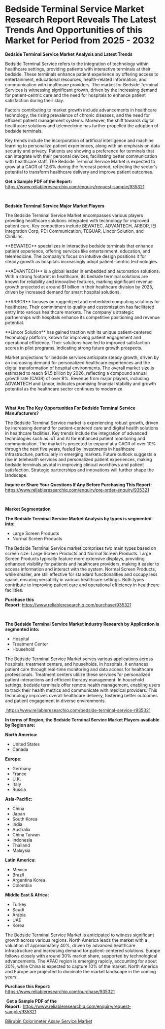 <p><h1>Bedside Terminal Service Market Research Report Reveals The Latest Trends And Opportunities of this Market for Period from 2025 - 2032</h1></p><p><strong>Bedside Terminal Service Market Analysis and Latest Trends</strong></p>
<p><p>Bedside Terminal Service refers to the integration of technology within healthcare settings, providing patients with interactive terminals at their bedside. These terminals enhance patient experience by offering access to entertainment, educational resources, health-related information, and communication with healthcare providers. The market for Bedside Terminal Services is witnessing significant growth, driven by the increasing demand for patient-centric care and the need for hospitals to enhance patient satisfaction during their stay.</p><p>Factors contributing to market growth include advancements in healthcare technology, the rising prevalence of chronic diseases, and the need for efficient patient management systems. Moreover, the shift towards digital healthcare solutions and telemedicine has further propelled the adoption of bedside terminals.</p><p>Key trends include the incorporation of artificial intelligence and machine learning to personalize patient experiences, along with an emphasis on data security and privacy. Patients are showing a preference for terminals that can integrate with their personal devices, facilitating better communication with healthcare staff. The Bedside Terminal Service Market is expected to grow at a CAGR of 12.6% during the forecast period, reflecting the sector's potential to transform healthcare delivery and improve patient outcomes.</p></p>
<p><strong>Get a Sample PDF of the Report:&nbsp;</strong> <a href="https://www.reliableresearchiq.com/enquiry/request-sample/935321?utm_campaign=2319&utm_medium=2&utm_source=Github&utm_content=ia&utm_term=07032025&utm_id=bedside-terminal-service">https://www.reliableresearchiq.com/enquiry/request-sample/935321</a></p>
<p>&nbsp;</p>
<p><strong>Bedside Terminal Service Major Market Players</strong></p>
<p><p>The Bedside Terminal Service Market encompasses various players providing healthcare solutions integrated with technology for improved patient care. Key competitors include BEWATEC, ADVANTECH, ARBOR, IEI Integration Corp, PDi Communication, TEGUAR, Lincor Solution, and CliniLinc.</p><p>**BEWATEC** specializes in interactive bedside terminals that enhance patient experience, offering services like entertainment, education, and telemedicine. The company's focus on intuitive design positions it for steady growth as hospitals increasingly adopt patient-centric technologies. </p><p>**ADVANTECH** is a global leader in embedded and automation solutions. With a strong footprint in healthcare, its bedside terminal solutions are known for reliability and innovative features, marking significant revenue growth projected at around $1 billion in their healthcare division by 2025, driven by increased demand for smart hospital solutions.</p><p>**ARBOR** focuses on ruggedized and embedded computing solutions for healthcare. Their commitment to quality and customization has facilitated entry into various healthcare markets. The company's strategic partnerships with hospitals enhance its competitive positioning and revenue potential.</p><p>**Lincor Solution** has gained traction with its unique patient-centered technology platform, known for improving patient engagement and operational efficiency. Their solutions have led to improved satisfaction scores in pilot programs, indicating strong future growth prospects.</p><p>Market projections for bedside services anticipate steady growth, driven by an increasing demand for personalized healthcare experiences and the digital transformation of hospital environments. The overall market size is estimated to reach $1.5 billion by 2026, reflecting a compound annual growth rate (CAGR) of over 8%. Revenue from major players, including ADVANTECH and Lincor, indicates promising financial stability and growth potential as the healthcare sector continues to modernize.</p></p>
<p>&nbsp;</p>
<p><strong>What Are The Key Opportunities For Bedside Terminal Service Manufacturers?</strong></p>
<p><p>The Bedside Terminal Service market is experiencing robust growth, driven by increasing demand for patient-centered care and digital health solutions in healthcare facilities. Key trends include the integration of advanced technologies such as IoT and AI for enhanced patient monitoring and communication. The market is projected to expand at a CAGR of over 10% through the next five years, fueled by investments in healthcare infrastructure, particularly in emerging markets. Future outlook suggests a rise in telehealth services and personalized patient experiences, making bedside terminals pivotal in improving clinical workflows and patient satisfaction. Strategic partnerships and innovations will further shape the landscape.</p></p>
<p><strong>Inquire or Share Your Questions If Any Before Purchasing This Report:</strong> <a href="https://www.reliableresearchiq.com/enquiry/pre-order-enquiry/935321?utm_campaign=2319&utm_medium=2&utm_source=Github&utm_content=ia&utm_term=07032025&utm_id=bedside-terminal-service">https://www.reliableresearchiq.com/enquiry/pre-order-enquiry/935321</a></p>
<p>&nbsp;</p>
<p><strong>Market Segmentation</strong></p>
<p><strong>The Bedside Terminal Service Market Analysis by types is segmented into:</strong></p>
<p><ul><li>Large Screen Products</li><li>Normal Screen Products</li></ul></p>
<p><p>The Bedside Terminal Service market comprises two main types based on screen size: Large Screen Products and Normal Screen Products. Large Screen Products typically feature more extensive displays, providing enhanced visibility for patients and healthcare providers, making it easier to access information and interact with the system. Normal Screen Products, while smaller, are still effective for standard functionalities and occupy less space, ensuring versatility in various healthcare settings. Both types contribute to improving patient care and operational efficiency in healthcare facilities.</p></p>
<p><strong>Purchase this Report:&nbsp;</strong><a href="https://www.reliableresearchiq.com/purchase/935321?utm_campaign=2319&utm_medium=2&utm_source=Github&utm_content=ia&utm_term=07032025&utm_id=bedside-terminal-service">https://www.reliableresearchiq.com/purchase/935321</a></p>
<p>&nbsp;</p>
<p><strong>The Bedside Terminal Service Market Industry Research by Application is segmented into:</strong></p>
<p><ul><li>Hospital</li><li>Treatment Center</li><li>Household</li></ul></p>
<p><p>The Bedside Terminal Service Market serves various applications across hospitals, treatment centers, and households. In hospitals, it enhances patient care through real-time monitoring and data access for healthcare professionals. Treatment centers utilize these services for personalized patient interactions and efficient therapy management. In household settings, bedside terminals offer remote health management, enabling users to track their health metrics and communicate with medical providers. This technology improves overall healthcare delivery, fostering better outcomes and patient engagement in diverse environments.</p></p>
<p><a href="https://www.reliableresearchiq.com/bedside-terminal-service-r935321?utm_campaign=2319&utm_medium=2&utm_source=Github&utm_content=ia&utm_term=07032025&utm_id=bedside-terminal-service">&nbsp;https://www.reliableresearchiq.com/bedside-terminal-service-r935321</a></p>
<p><strong>In terms of Region, the Bedside Terminal Service Market Players available by Region are:</strong></p>
<p>
    <p> <strong> North America: </strong>
        <ul>
            <li>United States</li>
            <li>Canada</li>
        </ul>
        </p> 
    <p> <strong> Europe: </strong>
        <ul>
            <li>Germany</li>
            <li>France</li>
            <li>U.K.</li>
            <li>Italy</li>
            <li>Russia</li>
        </ul>
        </p> 
    <p> <strong> Asia-Pacific: </strong>
        <ul>
            <li>China</li>
            <li>Japan</li>
            <li>South Korea</li>
            <li>India</li>
            <li>Australia</li>
            <li>China Taiwan</li>
            <li>Indonesia</li>
            <li>Thailand</li>
            <li>Malaysia</li>
        </ul>
        </p> 
    <p> <strong> Latin America: </strong>
        <ul>
            <li>Mexico</li>
            <li>Brazil</li>
            <li>Argentina Korea</li>
            <li>Colombia</li>
        </ul>
        </p> 
    <p> <strong> Middle East & Africa: </strong>
        <ul>
            <li>Turkey</li>
            <li>Saudi</li>
            <li>Arabia</li>
            <li>UAE</li>
            <li>Korea</li>
        </ul>
    </p>
    </p>
<p><p>The Bedside Terminal Service Market is anticipated to witness significant growth across various regions. North America leads the market with a valuation of approximately 40%, driven by advanced healthcare infrastructure and increasing demand for patient-centered solutions. Europe follows closely with around 30% market share, supported by technological advancements. The APAC region is emerging rapidly, accounting for about 20%, while China is expected to capture 10% of the market. North America and Europe are projected to dominate the market landscape in the coming years.</p></p>
<p><strong>Purchase this Report: </strong><a href="https://www.reliableresearchiq.com/purchase/935321?utm_campaign=2319&utm_medium=2&utm_source=Github&utm_content=ia&utm_term=07032025&utm_id=bedside-terminal-service">https://www.reliableresearchiq.com/purchase/935321</a></p>
<p>&nbsp;<strong>Get a Sample PDF of the Report:&nbsp;&nbsp;</strong><a href="https://www.reliableresearchiq.com/enquiry/request-sample/935321?utm_campaign=2319&utm_medium=2&utm_source=Github&utm_content=ia&utm_term=07032025&utm_id=bedside-terminal-service">https://www.reliableresearchiq.com/enquiry/request-sample/935321</a></p>
<p><strong></strong></p>
<p><p><a href="https://github.com/tambraunrue691969/Market-Research-Report-List-1/blob/main/bilirubin-colorimeter-assay-service-market.md?utm_campaign=2319&utm_medium=2&utm_source=Github&utm_content=ia&utm_term=07032025&utm_id=bedside-terminal-service">Bilirubin Colorimeter Assay Service Market</a></p></p>